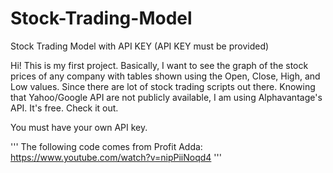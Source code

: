 # Stock-Trading-Model
Stock Trading Model with API KEY (API KEY must be provided)

Hi! This is my first project. Basically, I want to see the graph of the stock prices of any company with tables shown using the Open, Close, High, and Low values. Since there are lot of stock trading scripts out there. Knowing that Yahoo/Google API are not publicly available, I am using Alphavantage's API. It's free. Check it out. 

You must have your own API key. 

'''
The following code comes from Profit Adda: https://www.youtube.com/watch?v=nipPiiNoqd4
'''
